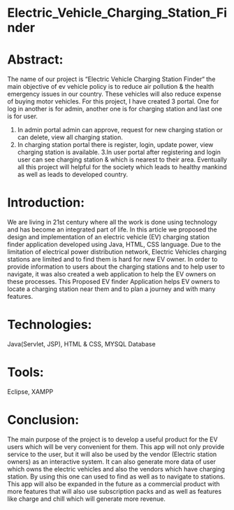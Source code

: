 # Electric_Vehicle_Charging_Station_Finder
# Abstract:

The name of our project is “Electric Vehicle Charging Station Finder“ the main objective of ev vehicle policy is to reduce air pollution & the health emergency issues in our country. These vehicles will also reduce expense of buying motor vehicles. For this project, I have created 3 portal. One for log in another is for admin, another one is for charging station and last one is for user. 
1. In admin portal  admin can approve, request for new charging station or can delete, view all charging station.
2. In charging station portal there is register, login, update power, view charging station is available. 
3.In user portal  after registering and login user can see charging station & which is nearest to their area. 
Eventually all this project will helpful for the society which leads to healthy mankind as well as leads to developed country.

# Introduction:

We are living in 21st century where all the work is done using technology and has become an integrated part of life. In this article we proposed the design and implementation of an electric vehicle (EV) charging station finder application developed using Java, HTML, CSS language. Due to the limitation of electrical power distribution network, Electric Vehicles charging stations are limited and to find them is hard for new EV owner. In order to provide information to users about the charging stations and to help user to navigate, it was also created a web application to help the EV owners on these processes. This Proposed EV finder Application helps EV owners to locate a charging station near them and to plan a journey and with many features.

# Technologies:

Java(Servlet,  JSP),
HTML & CSS,
MYSQL Database

# Tools:

Eclipse,
XAMPP

# Conclusion:


The main purpose of the project is to develop a useful product for the EV users which will be very convenient for them. This app will not only provide service to the user, but it will also be used by the vendor (Electric station owners) as an interactive system. It can also generate more data of user which owns the electric vehicles and also the vendors which have charging station. By using this one can used to find as well as to navigate to stations. This app will also be expanded in the future as a commercial product with more features that will also use subscription packs and as well as features like charge and chill which will generate more revenue.
